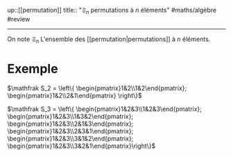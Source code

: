 up::[[permutation]]
title:: "$\mathfrak{S}_{n}$ permutations à $n$ éléments"
#maths/algèbre #review 

----

On note $\mathfrak S_n$ L'ensemble des [[permutation|permutations]] à $n$ éléments.

# Exemple

$\mathfrak S_2 = \left\{ \begin{pmatrix}1&2\\1&2\end{pmatrix}; \begin{pmatrix}1&2\\2&1\end{pmatrix} \right\}$

$\mathfrak S_3 = \left\{ \begin{pmatrix}1&2&3\\1&2&3\end{pmatrix}; \begin{pmatrix}1&2&3\\1&3&2\end{pmatrix}; \begin{pmatrix}1&2&3\\2&1&3\end{pmatrix}; \begin{pmatrix}1&2&3\\2&3&1\end{pmatrix}; \begin{pmatrix}1&2&3\\3&1&2\end{pmatrix}; \begin{pmatrix}1&2&3\\3&2&1\end{pmatrix}\right\}$


